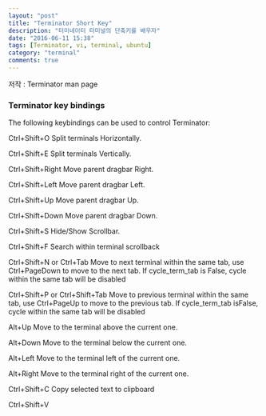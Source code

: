```yaml
---
layout: "post"
title: "Terminator Short Key"
description: "터미네이터 터미널의 단축키를 배우자"
date: "2016-06-11 15:38"
tags: [Terminator, vi, terminal, ubuntu]
category: "terminal"
comments: true
---
```


저작 : Terminator man page

### Terminator key bindings

The following keybindings can be used to control Terminator:

Ctrl+Shift+O
Split terminals Horizontally.

Ctrl+Shift+E
Split terminals Vertically.

Ctrl+Shift+Right
Move parent dragbar Right.

Ctrl+Shift+Left
Move parent dragbar Left.

Ctrl+Shift+Up
Move parent dragbar Up.

Ctrl+Shift+Down
Move parent dragbar Down.

Ctrl+Shift+S
Hide/Show Scrollbar.

Ctrl+Shift+F
Search within terminal scrollback

Ctrl+Shift+N or Ctrl+Tab
Move to next terminal within the same tab, use Ctrl+PageDown to move to the next tab. If cycle_term_tab is False, cycle within the same tab will be disabled

Ctrl+Shift+P or Ctrl+Shift+Tab
Move to previous terminal within the same tab, use Ctrl+PageUp to move to the previous tab. If cycle_term_tab isFalse, cycle within the same tab will be disabled

Alt+Up
Move to the terminal above the current one.

Alt+Down
Move to the terminal below the current one.

Alt+Left
Move to the terminal left of the current one.

Alt+Right
Move to the terminal right of the current one.

Ctrl+Shift+C
Copy selected text to clipboard

Ctrl+Shift+V
